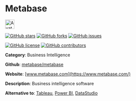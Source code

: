 
# Metabase 

<a href="https://www.metabase.com/"><img src="https://icons.duckduckgo.com/ip3/www.metabase.com.ico" alt="Avatar" width="30" height="30" /></a>

[![GitHub stars](https://img.shields.io/github/stars/metabase/metabase.svg?style=social&label=Star&maxAge=2592000)](https://GitHub.com/metabase/metabase/stargazers/) [![GitHub forks](https://img.shields.io/github/forks/metabase/metabase.svg?style=social&label=Fork&maxAge=2592000)](https://GitHub.com/metabase/metabase/network/) [![GitHub issues](https://img.shields.io/github/issues/metabase/metabase.svg)](https://GitHub.com/Nmetabase/metabase/issues/)

[![GitHub license](https://img.shields.io/github/license/metabase/metabase.svg)](https://github.com/metabase/metabase/blob/master/LICENSE) [![GitHub contributors](https://img.shields.io/github/contributors/metabase/metabase.svg)](https://GitHub.com/metabase/metabase/graphs/contributors/) 

**Category**: Business Intelligence

**Github**: [metabase/metabase](https://github.com/metabase/metabase)

**Website**: [www.metabase.com](https://www.metabase.com/)

**Description**:
Business intelligence software

**Alternative to**: [Tableau](https://www.tableau.com/), [Power BI](https://powerbi.microsoft.com/), [DataStudio](https://datastudio.google.com/)
